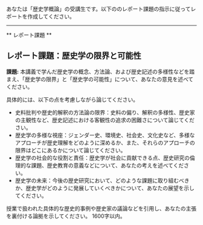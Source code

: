 あなたは「歴史学概論」の受講生です。以下ののレポート課題の指示に従ってレポートを作成してください。

---------------------------------------
** レポート課題 **

## レポート課題：歴史学の限界と可能性

**課題:** 本講義で学んだ歴史学の概念、方法論、および歴史記述の多様性などを踏まえ、「歴史学の限界」と「歴史学の可能性」について、あなたの意見を述べてください。

具体的には、以下の点を考慮しながら論じてください。

* 史料批判や歴史的解釈の方法論の限界：史料の偏り、解釈の多様性、歴史家の主観性など、歴史記述における客観性の追求の困難さについて論じてください。
* 歴史学の多様な視座：ジェンダー史、環境史、社会史、文化史など、多様なアプローチが歴史理解をどのように深めるか、また、それらのアプローチの限界はどこにあるかについて論じてください。
* 歴史学の社会的な役割と責任：歴史学が社会に貢献できる点、歴史研究の倫理的な課題、歴史教育の意義などについて、あなたの考えを述べてください。
* 歴史学の未来：今後の歴史研究において、どのような課題に取り組むべきか、歴史学がどのように発展していくべきかについて、あなたの展望を示してください。

授業で扱われた具体的な歴史的事例や歴史家の議論などを引用し、あなたの主張を裏付ける論拠を示してください。  1600字以内。
